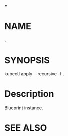 .
==================================================

# NAME

  .

# SYNOPSIS

  kubectl apply --recursive -f .

# Description

Blueprint instance.

# SEE ALSO

